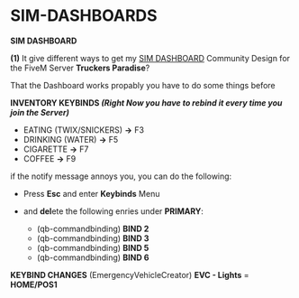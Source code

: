 # SIM-DASHBOARDS

**__SIM DASHBOARD__**

**(1)** It give different ways to get my [SIM DASHBOARD](https://stryder-it.de/simdashboard/) Community Design for the FiveM Server **Truckers Paradise**?



That the Dashboard works propably you have to do some things before

__INVENTORY KEYBINDS *(Right Now you have to rebind it every time you join the Server)*__
- EATING (TWIX/SNICKERS) **->** F3
- DRINKING (WATER) **->** F5
- CIGARETTE **->** F7
- COFFEE **->** F9

if the notify message annoys you, you can do the following:

- Press **Esc** and enter **Keybinds** Menu

- and **del**ete the following enries under **PRIMARY**:
  - (qb-commandbinding) **BIND 2**
  - (qb-commandbinding) **BIND 3**
  - (qb-commandbinding) **BIND 5** 
  - (qb-commandbinding) **BIND 6** 


__KEYBIND CHANGES__
(EmergencyVehicleCreator) **EVC - Lights** = **HOME/POS1**
